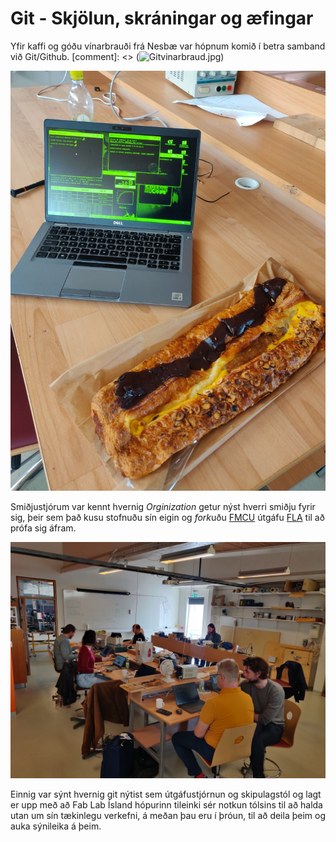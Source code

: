 # Git - Skjölun, skráningar og æfingar

Yfir kaffi og góðu vínarbrauði frá Nesbæ var hópnum komið í betra samband við Git/Github. 
[comment]: <> (![Git](https://raw.githubusercontent.com/Fab-Lab-Austurland/FLI-Boot-Camp-2023/main/img/)vinarbraud.jpg)

![Git](https://raw.githubusercontent.com/Fab-Lab-Austurland/FLI-Boot-Camp-2023/main/img/vinarbraud.jpg)

Smiðjustjórum var kennt hvernig *Orginization* getur nýst hverri smiðju fyrir sig, þeir sem það kusu stofnuðu sín eigin og *fork*uðu [FMCU](https://github.com/Fab-Lab-Akureyri/fla-fmcu/) útgáfu [FLA](http://fla.is/) til að prófa sig áfram.

![Hópurinn](https://raw.githubusercontent.com/Fab-Lab-Austurland/FLI-Boot-Camp-2023/main/img/hopur.jpg)

Einnig var sýnt hvernig git nýtist sem útgáfustjórnun og skipulagstól og lagt er upp með að Fab Lab Ísland hópurinn tileinki sér notkun tólsins til að halda utan um sín tækinlegu verkefni, á meðan þau eru í þróun, til að deila þeim og auka sýnileika á þeim. 
